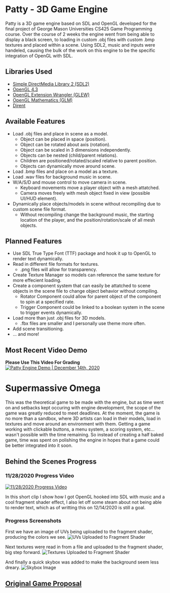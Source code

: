 # Patty - 3D Game Engine
Patty is a 3D game engine based on SDL and OpenGL developed for the final project of George Mason Universities CS425 Game Programming course. Over the course of 2 weeks the engine went from being able to display a black screen, to loading in custom .obj files with custom .bmp textures and placed within a scene. Using SDL2, music and inputs were handeled, causing the bulk of the work on this engine to be the specific integration of OpenGL with SDL.

## Libraries Used
* [Simple DirectMedia Library 2 (SDL2)](https://www.libsdl.org/index.php)
* [OpenGL 4.3](https://www.opengl.org/)
* [OpenGL Extension Wrangler (GLEW)](http://glew.sourceforge.net/)
* [OpenGL Mathematics (GLM)](https://github.com/g-truc/glm)
* [Dirent](https://github.com/tronkko/dirent)

## Available Features
* Load .obj files and place in scene as a model.
  - Object can be placed in space (position).
  - Object can be rotated about axis (rotation).
  - Object can be scaled in 3 dimensions independently.
  - Objects can be nested (child/parent relations).
  - Children are positioned/rotated/scaled relative to parent position.
  - Objects can dynamically move around scene.
* Load .bmp files and place on a model as a texture.
* Load .wav files for background music in scene.
* W/A/S/D and mouse control to move camera in scene.
  - Keyboard movements move a player object with a mesh attatched.
  - Camera moves freely with mesh object fixed in view (possible UI/HUD element).
* Dynamically place objects/models in scene without recompiling due to custom scene file format.
  - Without recompiling change the background music, the starting location of the player, and the position/rotation/scale of all mesh objects.

## Planned Features
* Use SDL True Type Font (TTF) package and hook it up to OpenGL to render text dynamically.
* Read in different file formats for textures.
  - .png files will allow for transparency.
* Create Texture Manager so models can reference the same texture for more effecient loading.
* Create a component system that can easily be attatched to scene objects in the scene file to change object behavior without compiling.
  - Rotator Component could allow for parent object of the component to spin at a specified rate.
  - Trigger Component could be linked to a boolean system in the scene to trigger events dynamically.
* Load more than just .obj files for 3D models.
  - .fbx files are smaller and I personally use theme more often.
* Add scene transitioning.
* ... and more!

## Most Recent Video Demo
**Please Use This Video For Grading**
[![Patty Engine Demo | December 14th, 2020](https://img.youtube.com/vi/HwGO2-L7E-k/0.jpg)](https://www.youtube.com/watch?v=HwGO2-L7E-k)

# Supermassive Omega
This was the theoretical game to be made with the engine, but as time went on and setbacks kept occuring with engine development, the scope of the game was greatly reduced to meet deadlines. At the moment, the game is no more than a sandbox, where 3D artists can load in their models, load in textures and move around an environment with them. Getting a game working with clickable buttons, a menu system, a scoring system, etc... wasn't possible with the time remaining. So instead of creating a half baked game, time was spent on polishing the engine in hopes that a game could be better integrated into it soon.

## Behind the Scenes Progress
### 11/28/2020 Progress Video
[![11/28/2020 Progress Video](https://img.youtube.com/vi/1SMLMJfSh4g/0.jpg)](https://www.youtube.com/watch?v=1SMLMJfSh4g)

In this short clip I show how I got OpenGL hooked into SDL with music and a cool fragment shader effect, I also let off some steam about not being able to render text, which as of writting this on 12/14/2020 is still a goal.
### Progress Screenshots
First we have an image of UVs being uploaded to the fragment shader, producing the colors we see.
![UVs Uploaded to Fragment Shader](https://raw.githubusercontent.com/IanStJohn/PattyEngine/main/wiki/imgs/uvs.png)

Next textures were read in from a file and uploaded to the fragment shader, big step forward.
![Textures Uploaded to Fragment Shader](https://raw.githubusercontent.com/IanStJohn/PattyEngine/main/wiki/imgs/textures.png)

And finally a quick skybox was added to make the background seem less dreary.
![Skybox Image](https://raw.githubusercontent.com/IanStJohn/PattyEngine/main/wiki/imgs/skybox.png)

## [Original Game Proposal](https://github.com/IanStJohn/PattyEngine/blob/main/wiki/docs/final_project_proposal.pdf)
